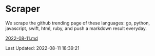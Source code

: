 # Scraper

We scrape the github trending page of these languages: go, python, javascript, swift, html, ruby, and push a markdown result everyday.

[2022-08-11.md](https://github.com/henson/Scraper/blob/master/2022-08-11.md)

Last Updated: 2022-08-11 18:39:21